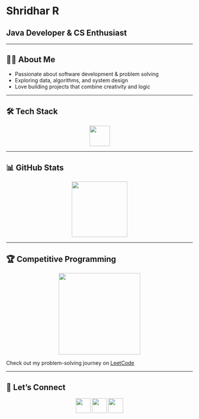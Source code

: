 # Shridhar R  

## Java Developer & CS Enthusiast  

---

## 👨‍💻 About Me  
- Passionate about software development & problem solving  
- Exploring data, algorithms, and system design  
- Love building projects that combine creativity and logic  

---

## 🛠 Tech Stack  

<p align="center">
  <img src="https://skillicons.dev/icons?i=java,mysql,c,html,css,linux,figma,python,powerbi,github" height="55" />
</p>

---

## 📊 GitHub Stats  

<p align="center">
  <img src="https://github-readme-stats.vercel.app/api/top-langs/?username=shridhar-r&layout=compact&theme=radical" height="150"/>
</p>  

---

## 🏆 Competitive Programming  

<p align="center">
  <img src="https://leetcard.jacoblin.cool/sh8fx?theme=dark&font=Karma&ext=contest" height="220" />
</p>

Check out my problem-solving journey on [LeetCode](https://leetcode.com/u/sh8fx/)  

---

## 🤝 Let’s Connect  

<p align="center">
  <a href="mailto:shridhar.al22@bitsathy.ac.in"><img src="https://skillicons.dev/icons?i=gmail" height="40" /></a>
  <a href="https://www.linkedin.com/in/shridhar-r-9aa9a9267/"><img src="https://skillicons.dev/icons?i=linkedin" height="40" /></a>
  <a href="https://github.com/shridhar-r"><img src="https://skillicons.dev/icons?i=github" height="40" /></a>
</p>
